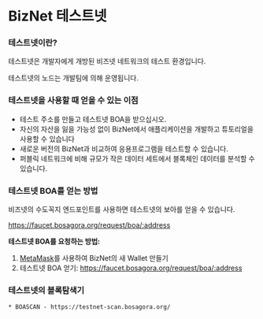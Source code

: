 # BizNet 테스트넷

### 테스트넷이란?

테스트넷은 개발자에게 개방된 비즈넷 네트워크의 테스트 환경입니다.

테스트넷의 노드는 개발팀에 의해 운영됩니다.

### 테스트넷을 사용할 때 얻을 수 있는 이점

- 테스트 주소를 만들고 테스트넷 BOA을 받으십시오.
- 자신의 자산을 잃을 가능성 없이 BizNet에서 애플리케이션을 개발하고 튜토리얼을 사용할 수 있습니다
- 새로운 버전의 BizNet과 비교하여 응용프로그램을 테스트할 수 있습니다.
- 퍼블릭 네트워크에 비해 규모가 작은 데이터 세트에서 블록체인 데이터를 분석할 수 있습니다.

### 테스트넷 BOA를 얻는 방법

비즈넷의 수도꼭지 엔드포인트를 사용하면 테스트넷의 보아를 얻을 수 있습니다.

https://faucet.bosagora.org/request/boa/:address

**테스트넷 BOA를 요청하는 방법:**

1. [MetaMask](../wallet/tutorials/metamask.md)를 사용하여 BizNet의 새 Wallet 만들기
2. 테스트넷 BOA 얻기: https://faucet.bosagora.org/request/boa/:address

### 테스트넷의 블록탐색기
    * BOASCAN - https://testnet-scan.bosagora.org/
